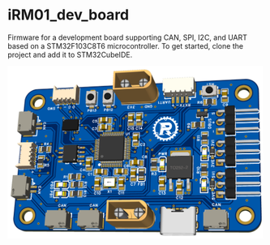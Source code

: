 # iRM01_dev_board

Firmware for a development board supporting CAN, SPI, I2C, and UART based on a STM32F103C8T6 microcontroller. To get started, clone the project and add it to STM32CubeIDE.

![](board.png)
